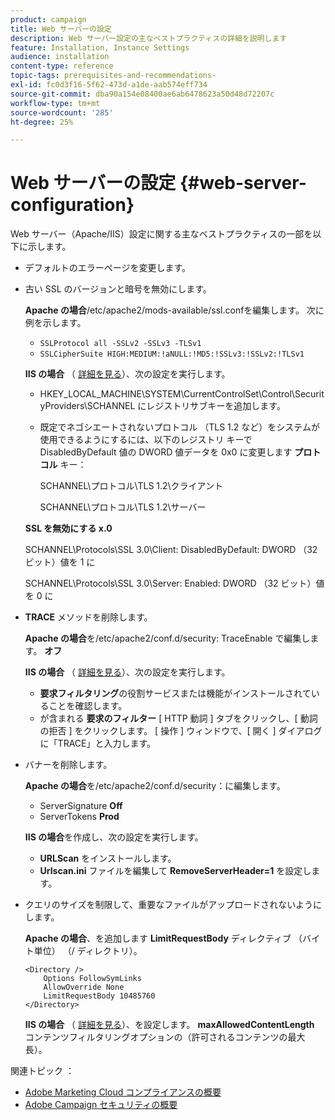 ```yaml
---
product: campaign
title: Web サーバーの設定
description: Web サーバー設定の主なベストプラクティスの詳細を説明します
feature: Installation, Instance Settings
audience: installation
content-type: reference
topic-tags: prerequisites-and-recommendations-
exl-id: fc0d3f16-5f62-473d-a1de-aab574eff734
source-git-commit: dba90a154e08400ae6ab6478623a50d48d72207c
workflow-type: tm+mt
source-wordcount: '285'
ht-degree: 25%

---
```


# Web サーバーの設定 {#web-server-configuration}



Web サーバー（Apache/IIS）設定に関する主なベストプラクティスの一部を以下に示します。

* デフォルトのエラーページを変更します。

* 古い SSL のバージョンと暗号を無効にします。

  **Apache の場合**/etc/apache2/mods-available/ssl.confを編集します。 次に例を示します。

   * `SSLProtocol all -SSLv2 -SSLv3 -TLSv1`
   * `SSLCipherSuite HIGH:MEDIUM:!aNULL:!MD5:!SSLv3:!SSLv2:!TLSv1`

  **IIS の場合** （ [詳細を見る](https://support.microsoft.com/en-us/kb/245030)）、次の設定を実行します。

   * HKEY_LOCAL_MACHINE\SYSTEM\CurrentControlSet\Control\SecurityProviders\SCHANNEL にレジストリサブキーを追加します。
   * 既定でネゴシエートされないプロトコル （TLS 1.2 など）をシステムが使用できるようにするには、以下のレジストリ キーで DisabledByDefault 値の DWORD 値データを 0x0 に変更します **プロトコル** キー：

     SCHANNEL\プロトコル\TLS 1.2\クライアント

     SCHANNEL\プロトコル\TLS 1.2\サーバー

  **SSL を無効にする x.0**

  SCHANNEL\Protocols\SSL 3.0\Client: DisabledByDefault: DWORD （32 ビット）値を 1 に

  SCHANNEL\Protocols\SSL 3.0\Server: Enabled: DWORD （32 ビット）値を 0 に

* **TRACE** メソッドを削除します。

  **Apache の場合**&#x200B;を/etc/apache2/conf.d/security: TraceEnable で編集します。 **オフ**

  **IIS の場合** （ [詳細を見る](https://www.iis.net/configreference/system.webserver/security/requestfiltering/verbs)）、次の設定を実行します。

   * **要求フィルタリング**&#x200B;の役割サービスまたは機能がインストールされていることを確認します。
   * が含まれる **要求のフィルター** [ HTTP 動詞 ] タブをクリックし、[ 動詞の拒否 ] をクリックします。 [ 操作 ] ウィンドウで、[ 開く ] ダイアログに「TRACE」と入力します。

* バナーを削除します。

  **Apache の場合**&#x200B;を/etc/apache2/conf.d/security：に編集します。

   * ServerSignature **Off**
   * ServerTokens **Prod**

  **IIS の場合**&#x200B;を作成し、次の設定を実行します。

   * **URLScan** をインストールします。
   * **Urlscan.ini** ファイルを編集して **RemoveServerHeader=1** を設定します。

* クエリのサイズを制限して、重要なファイルがアップロードされないようにします。

  **Apache の場合**、を追加します **LimitRequestBody** ディレクティブ （バイト単位） （/ ディレクトリ）。

  ```
  <Directory />
      Options FollowSymLinks
      AllowOverride None
      LimitRequestBody 10485760
  </Directory>
  ```

  **IIS の場合** （ [詳細を見る](https://www.iis.net/configreference/system.webserver/security/requestfiltering/requestlimits)）、を設定します。 **maxAllowedContentLength** コンテンツフィルタリングオプションの（許可されるコンテンツの最大長）。

関連トピック ： 

* [Adobe Marketing Cloud コンプライアンスの概要](https://experienceleague.adobe.com/en/docs/experience-platform/landing/governance-privacy-security/overview#privacy)
* [Adobe Campaign セキュリティの概要](https://experienceleague.adobe.com/en/docs/experience-platform/landing/governance-privacy-security/overview#security)
